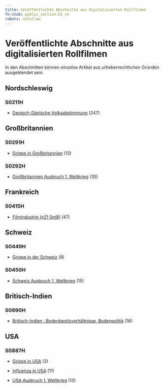 ```yaml
---
title: Veröffentlichte Abschnitte aus digitalisierten Rollfilmen
fn-stub: public_section.h1_sh
robots: nofollow
---
```


# Veröffentlichte Abschnitte aus digitalisierten Rollfilmen

In den Abschnitten können einzelne Artikel aus urheberrechtlichen Gründen ausgeblendet sein.

## Nordschleswig

### S0211H

- [Deutsch-Dänische Volksabstimmung](h1/sh/S0211H/0848) (247)

## Großbritannien

### S0291H

- [Grippe in Großbritannien](h1/sh/S0291H/1150) (13)

### S0292H

- [Großbritannien Ausbruch 1. Weltkrieg](h1/sh/S0292H/0646) (35)

## Frankreich

### S0415H

- [Filmindustrie (n21 Sm8)](h1/sh/S0415H/1010) (47)

## Schweiz

### S0449H

- [Grippe in der Schweiz](h1/sh/S0449H/1185) (8)

### S0450H

- [Schweiz Ausbruch 1. Weltkrieg](h1/sh/S0450H/0098) (15)

## Britisch-Indien

### S0690H

- [Britisch-Indien : Bodenbesitzverhältnisse, Bodenpolitik](h1/sh/S0690H/0001) (16)

## USA

### S0887H

- [Grippe in USA](h1/sh/S0887H/0718) (2)

- [Influenza in USA](h1/sh/S0887H/0724) (11)

- [USA Ausbruch 1. Weltkrieg](h1/sh/S0887H/1174) (12)
